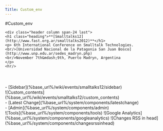 ```yaml
---
Title: Custom_env
---
```

#Custom_env
<div class="container">

    <div class="header column span-24 last">
    <h1 class="heading">**[Smalltalks12](http://www.fast.org.ar/smalltalks2012)**</h1>
    <p> 6th International Conference on Smalltalk Technologies.
    <br/>[Universidad Nacional de la Patagonia San Juan Bosco](http://www.unp.edu.ar/sedes_madryn.php)
    <br/>November 7th&mdash;9th, Puerto Madryn, Argentina
    </p>
    <hr/>
  </div>  
  <div class="column span-24 last mainbody">
    <h1 class="heading"></h1>
    <div class="sidebar column span-6 prepend-2 last">- [Sidebar](%base_url%/wiki/events/smalltalks12/sidebar)</div>
    <div class="contents column span-16">![Custom_contents](%base_url%/wiki/events/smalltalks12/custom_contents)</div>
  </div>
  <div class="footnote">- [Latest Change](%base_url%/system/components/latestchange)</div>
  - [Admin](%base_url%/system/components/admin)
</div>
<div class="hidden">
![Tools](%base_url%/system/components/tools)
![Google Analytics](%base_url%/system/components/googleanalytics)
![Changes RSS in head](%base_url%/system/components/changesrssinhead)
</div>
